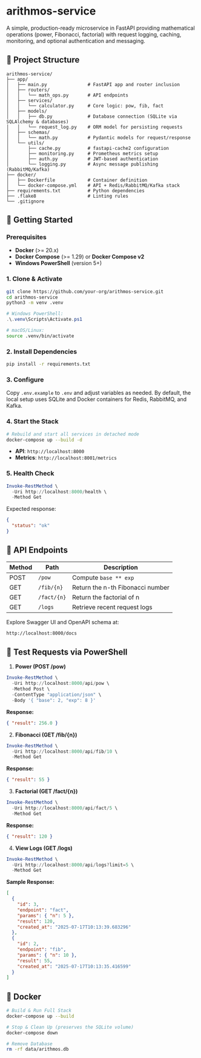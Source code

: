 # arithmos-service

A simple, production-ready microservice in FastAPI providing mathematical operations (power, Fibonacci, factorial) with request logging, caching, monitoring, and optional authentication and messaging.

## 📂 Project Structure

```
arithmos-service/
├── app/
│   ├── main.py               # FastAPI app and router inclusion
│   ├── routers/
│   │   └── math_ops.py       # API endpoints
│   ├── services/
│   │   └── calculator.py     # Core logic: pow, fib, fact
│   ├── models/
│   │   ├── db.py             # Database connection (SQLite via SQLAlchemy & databases)
│   │   └── request_log.py    # ORM model for persisting requests
│   ├── schemas/
│   │   └── math.py           # Pydantic models for request/response
│   └── utils/
│       ├── cache.py          # fastapi-cache2 configuration
│       ├── monitoring.py     # Prometheus metrics setup
│       ├── auth.py           # JWT-based authentication
│       └── logging.py        # Async message publishing (RabbitMQ/Kafka)
├── docker/
│   ├── Dockerfile            # Container definition
│   └── docker-compose.yml    # API + Redis/RabbitMQ/Kafka stack
├── requirements.txt          # Python dependencies
├── .flake8                   # Linting rules
└── .gitignore
```

## 🚀 Getting Started

### Prerequisites

* **Docker** (>= 20.x)
* **Docker Compose** (>= 1.29) or **Docker Compose v2**
* **Windows PowerShell** (version 5+)

### 1. Clone & Activate

```bash
git clone https://github.com/your-org/arithmos-service.git
cd arithmos-service
python3 -m venv .venv
```

```powershell
# Windows PowerShell:
.\.venv\Scripts\Activate.ps1
```

```bash
# macOS/Linux:
source .venv/bin/activate
```

### 2. Install Dependencies

```bash
pip install -r requirements.txt
```

### 3. Configure

Copy `.env.example` to `.env` and adjust variables as needed. By default, the local setup uses SQLite and Docker containers for Redis, RabbitMQ, and Kafka.

### 4. Start the Stack

```bash
# Rebuild and start all services in detached mode
docker-compose up --build -d
```

* **API**: `http://localhost:8000`
* **Metrics**: `http://localhost:8001/metrics`

### 5. Health Check

```powershell
Invoke-RestMethod \
  -Uri http://localhost:8000/health \
  -Method Get
```

Expected response:

```json
{
  "status": "ok"
}
```

## 📝 API Endpoints

| Method | Path        | Description                      |
| ------ | ----------- | -------------------------------- |
| POST   | `/pow`      | Compute `base ** exp`            |
| GET    | `/fib/{n}`  | Return the n-th Fibonacci number |
| GET    | `/fact/{n}` | Return the factorial of n        |
| GET    | `/logs`     | Retrieve recent request logs     |

Explore Swagger UI and OpenAPI schema at:

```bash
http://localhost:8000/docs
```

## 🔧 Test Requests via PowerShell

1. **Power (POST /pow)**

```powershell
Invoke-RestMethod \
  -Uri http://localhost:8000/api/pow \
  -Method Post \
  -ContentType "application/json" \
  -Body '{ "base": 2, "exp": 8 }'
```

**Response:**

```json
{ "result": 256.0 }
```

2. **Fibonacci (GET /fib/{n})**

```powershell
Invoke-RestMethod \
  -Uri http://localhost:8000/api/fib/10 \
  -Method Get
```

**Response:**

```json
{ "result": 55 }
```

3. **Factorial (GET /fact/{n})**

```powershell
Invoke-RestMethod \
  -Uri http://localhost:8000/api/fact/5 \
  -Method Get
```

**Response:**

```json
{ "result": 120 }
```

4. **View Logs (GET /logs)**

```powershell
Invoke-RestMethod \
  -Uri http://localhost:8000/api/logs?limit=5 \
  -Method Get
```

**Sample Response:**

```json
[
  {
    "id": 3,
    "endpoint": "fact",
    "params": { "n": 5 },
    "result": 120,
    "created_at": "2025-07-17T10:13:39.683296"
  },
  {
    "id": 2,
    "endpoint": "fib",
    "params": { "n": 10 },
    "result": 55,
    "created_at": "2025-07-17T10:13:35.416599"
  }
]
```

## 🐳 Docker

```bash
# Build & Run Full Stack
docker-compose up --build
```

```bash
# Stop & Clean Up (preserves the SQLite volume)
docker-compose down
```

```bash
# Remove Database
rm -rf data/arithmos.db
```
